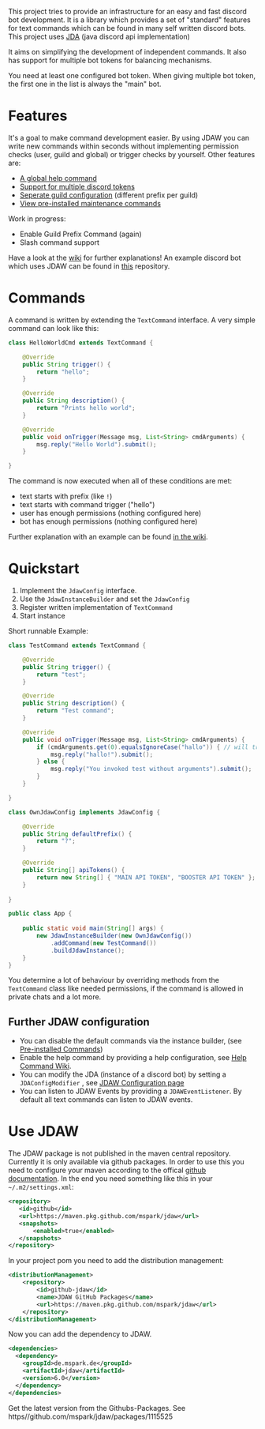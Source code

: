 This project tries to provide an infrastructure for an easy and fast discord bot development. It is a library which provides a set of "standard" features for text commands which can be found in many self written discord bots.
This project uses [JDA](https://github.com/DV8FromTheWorld/JDA) (java discord api implementation)

It aims on simplifying the development of independent commands. It also has support for multiple bot tokens for balancing mechanisms.

You need at least one configured bot token. When giving multiple bot token, the first one in the list is always the "main" bot. 

# Features
It's a goal to make command development easier. By using JDAW you can write new commands within seconds without implementing permission checks (user, guild and global) or trigger checks by yourself. Other features are:

* [A global help command](../../wiki/Help-Command)
* [Support for multiple discord tokens](../../Command-Balancing)
* [Seperate guild configuration](../../wiki/Multiguild-Support) (different prefix per guild)
* [View pre-installed maintenance commands](../../wiki/Preinstalled-Commands)

Work in progress:
* Enable Guild Prefix Command (again)
* Slash command support

Have a look at the [wiki](../../wiki) for further explanations!
An example discord bot which uses JDAW can be found in [this](https://github.com/mspark/example-jdaw) repository. 

# Commands

A command is written by extending the `TextCommand` interface. A very simple command can look like this:

```java
class HelloWorldCmd extends TextCommand {

    @Override
    public String trigger() {
        return "hello";
    }

    @Override
    public String description() {
        return "Prints hello world";
    }

    @Override
    public void onTrigger(Message msg, List<String> cmdArguments) {
        msg.reply("Hello World").submit();        
    }

}
```

The command is now executed when all of these conditions are met:
* text starts with prefix (like `!`)
* text starts with command trigger ("hello")
* user has enough permissions (nothing configured here)
* bot has enough permissions (nothing configured here)

Further explanation with an example can be found [in the wiki](../../wiki/Writing-Commands). 

# Quickstart
1. Implement the `JdawConfig` interface. 
2. Use the `JdawInstanceBuilder` and set the `JdawConfig`
3. Register written implementation of `TextCommand`
4. Start instance


Short runnable Example:

```java
class TestCommand extends TextCommand {

    @Override
    public String trigger() {
        return "test";
    }

    @Override
    public String description() {
        return "Test command";
    }

    @Override
    public void onTrigger(Message msg, List<String> cmdArguments) {
        if (cmdArguments.get(0).equalsIgnoreCase("hallo")) { // will trigger on ?test hallo
            msg.reply("hallo!").submit();
        } else {
            msg.reply("You invoked test without arguments").submit();
        }
    }

}

class OwnJdawConfig implements JdawConfig {

    @Override
    public String defaultPrefix() {
        return "?";
    }

    @Override
    public String[] apiTokens() {
        return new String[] { "MAIN API TOKEN", "BOOSTER API TOKEN" };
    }
    
}

public class App {
    
    public static void main(String[] args) {
        new JdawInstanceBuilder(new OwnJdawConfig())
            .addCommand(new TestCommand())
            .buildJdawInstance();
    }
}
```

You determine a lot of behaviour by overriding methods from the `TextCommand` class like needed permissions, if the command is allowed in private chats and a lot more. 


## Further JDAW configuration

- You can disable the default commands via the instance builder, (see [Pre-installed Commands](../../wiki/Preinstalled-Commands))
- Enable the help command by providing a help configuration, see [Help Command Wiki](../../wiki/Help-Command). 
- You can modify the JDA (instance of a discord bot) by setting a `JDAConfigModifier` , see [JDAW Configuration page](../../wiki/JDAW-Configuration)
- You can listen to JDAW Events by providing a `JDAWEventListener`. By default all text commands can listen to JDAW events.

# Use JDAW
The JDAW package is not published in the maven central repository. Currently it is only available via github packages. In order to use this you need to configure your maven according to the offical [github documentation](https://docs.github.com/en/packages/working-with-a-github-packages-registry/working-with-the-apache-maven-registry#authenticating-with-a-personal-access-token). In the end you need something like this in your `~/.m2/settings.xml`:

```xml
<repository>
   <id>github</id>
   <url>https://maven.pkg.github.com/mspark/jdaw</url>
   <snapshots>
       <enabled>true</enabled>
   </snapshots>
</repository>
```


In your project pom you need to add the distribution management: 

```xml
<distributionManagement>
	<repository>
		<id>github-jdaw</id>
		<name>JDAW GitHub Packages</name>
		<url>https://maven.pkg.github.com/mspark/jdaw</url>
	</repository>
</distributionManagement>
```

Now you can add the dependency to JDAW.

```xml
<dependencies>
  <dependency>
    <groupId>de.mspark.de</groupId>
    <artifactId>jdaw</artifactId>
    <version>6.0</version>
  </dependency>
</dependencies>

```
Get the latest version from the Githubs-Packages. See https//github.com/mspark/jdaw/packages/1115525
